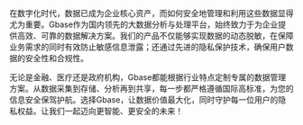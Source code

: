 在数字化时代，数据已成为企业核心资产，而如何安全地管理和利用这些数据显得尤为重要。Gbase作为国内领先的大数据分析与处理平台，始终致力于为企业提供高效、可靠的数据解决方案。我们的产品不仅能够实现数据的动态脱敏，在保障业务需求的同时有效防止敏感信息泄露；还通过先进的隐私保护技术，确保用户数据的安全性和合规性。

无论是金融、医疗还是政府机构，Gbase都能根据行业特点定制专属的数据管理方案。从数据采集到存储、分析再到共享，每一步都严格遵循国际高标准，为您的信息安全保驾护航。选择Gbase，让数据价值最大化，同时守护每一位用户的隐私权益。让我们一起迈向更智能、更安全的未来！